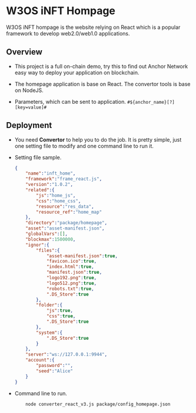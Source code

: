 # W3OS iNFT Hompage

W3OS iNFT hompage is the website relying on React which is a popular framework to develop web2.0/web1.0 applications.

## Overview

- This project is a full on-chain demo, try this to find out Anchor Network easy way to deploy your application on blockchain.

- The homepage application is base on React. The convertor tools is base on NodeJS.

- Parameters, which can be sent to application. `#${anchor_name}[?][key=value]#`

## Deployment

- You need **Convertor** to help you to do the job. It is pretty simple, just one setting file to modify and one command line to run it.

- Setting file sample.

    ```JSON
    {  
        "name":"inft_home",
        "framework":"frame_react.js",
        "version":"1.0.2",
        "related":{
            "js":"home_js",
            "css":"home_css",
            "resource":"res_data",
            "resource_ref":"home_map"
        },
        "directory":"package/homepage",
        "asset":"asset-manifest.json",
        "globalVars":[],
        "blockmax":1500000,
        "ignor":{
            "files":{
                "asset-manifest.json":true,
                "favicon.ico":true,
                "index.html":true,
                "manifest.json":true,
                "logo192.png":true,
                "logo512.png":true,
                "robots.txt":true,
                ".DS_Store":true
            },
            "folder":{
                "js":true,
                "css":true,
                ".DS_Store":true
            },
            "system":{
                ".DS_Store":true
            }
        },
        "server":"ws://127.0.0.1:9944",
        "account":{
            "password":"",
            "seed":"Alice"
        }
    }
    ```

- Command line to run.

    ```SHELL
        node converter_react_v3.js package/config_homepage.json 
    ```
